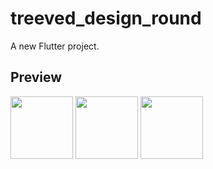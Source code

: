 # treeved_design_round

A new Flutter project.

## Preview
<p float="left">
  <img src="/https://user-images.githubusercontent.com/61246553/134820235-63c5aae7-6ee9-4f2c-bf2c-a41798e18e83.png" width="100" />
  <img src="/https://user-images.githubusercontent.com/61246553/134820234-c43da9b5-9859-4a80-9c22-44827ded09e0.png" width="100" /> 
  <img src="/https://user-images.githubusercontent.com/61246553/134820233-e3207340-d587-4109-b005-ea74e5e25c43.png" width="100" />
</p>





